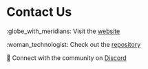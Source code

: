 # Contact Us

:globe\_with\_meridians: Visit the [website](https://www.ipc.space/)

:woman\_technologist: Check out the [repository](https://github.com/consensus-shipyard/ipc)

:wave: Connect with the community on [Discord](https://discord.gg/QtNbXf75)
